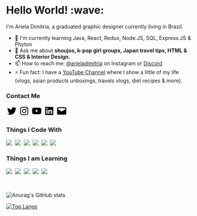 
<h1>Hello World! :wave:</h1>

I'm Ariela Dimitria, a graduated graphic designer currently living in Brazil.

 - 🌱 I'm currently learning Java, React, Redux, Node.JS, SQL, Express.JS & Phyton
 - 💬 Ask me about <strong>shoujos, k-pop girl groups, Japan travel tips, HTML & CSS & Interior Design.</strong>
 - 📫 How to reach me: [@arieladimitria](https://www.instagram.com/arieladimitria/) on Instagram or [Discord](https://discord.com/users/912707409087176706)
 - ⚡ Fun fact: I have a [YouTube Channel](https://www.youtube.com/channel/UCfevDDwd_ueZZs1uESOAAhw) where I show a little of my life (vlogs, asian products unboxings, travels vlogs, diet recipes & more). 

<h3 id="social">Contact Me</h3>

<a href="https://twitter.com/ari_dml"><img src="https://raw.githubusercontent.com/Automattic/social-logos/master/svg-min/twitter-alt.svg" width="30px" /></a>
<a href="https://www.instagram.com/arieladimitria/"><img src="https://raw.githubusercontent.com/Automattic/social-logos/master/svg-min/instagram.svg" width="30px" /></a>
<a href="https://www.youtube.com/channel/UCfevDDwd_ueZZs1uESOAAhw"><img src="https://raw.githubusercontent.com/Automattic/social-logos/master/svg-min/youtube.svg" width="30px" /></a>
<a href="https://www.linkedin.com/in/ariela-dimitria/"><img src="https://raw.githubusercontent.com/Automattic/social-logos/master/svg-min/linkedin.svg" width="30px" /></a>
<a href="mailto:arieladimitria@icloud.com"><img src="https://raw.githubusercontent.com/Automattic/social-logos/master/svg-min/mail.svg" width="30px" /></a>

<h3>Things I Code With</h3>

<span><img src="https://cdn.jsdelivr.net/gh/devicons/devicon@latest/icons/html5/html5-plain.svg" width="30px"></span>&nbsp;
<span><img src="https://cdn.jsdelivr.net/gh/devicons/devicon@latest/icons/css3/css3-plain.svg" width="30px"></span>&nbsp;
<span><img src="https://cdn.jsdelivr.net/gh/devicons/devicon@latest/icons/javascript/javascript-original.svg" width="30px"></span>&nbsp;
<span><img src="https://cdn.jsdelivr.net/gh/devicons/devicon@latest/icons/nodejs/nodejs-plain.svg" width="30px"></span>&nbsp;
<span><img src="https://cdn.jsdelivr.net/gh/devicons/devicon@latest/icons/vuejs/vuejs-original.svg" width="30px"></span>&nbsp;
<span><img src="https://cdn.jsdelivr.net/gh/devicons/devicon@latest/icons/git/git-original.svg" width="30px"></span>&nbsp;


<h3>Things I am Learning </h3>


<span><img src="https://cdn.jsdelivr.net/gh/devicons/devicon@latest/icons/java/java-original.svg" width="30px"></span>&nbsp;
<span><img src="https://cdn.jsdelivr.net/gh/devicons/devicon@latest/icons/redux/redux-original.svg" width="30px"></span>&nbsp;
<span><img src="https://cdn.jsdelivr.net/gh/devicons/devicon@latest/icons/react/react-original.svg" width="30px"></span>&nbsp;
<span><img src="https://cdn.jsdelivr.net/gh/devicons/devicon@latest/icons/mysql/mysql-original.svg" width="30px"></span>&nbsp;
<span><img src="https://cdn.jsdelivr.net/npm/devicons@1.8.0/!PNG/python.png" width="30px"></span>

<br>

![Anurag's GitHub stats](https://github-readme-stats.vercel.app/api?username=arieladimitria&show_icons=true&theme=swift)

[![Top Langs](https://github-readme-stats.vercel.app/api/top-langs/?username=arieladimitria&layout=compact)](https://github.com/arieladimitria/github-readme-stats)




